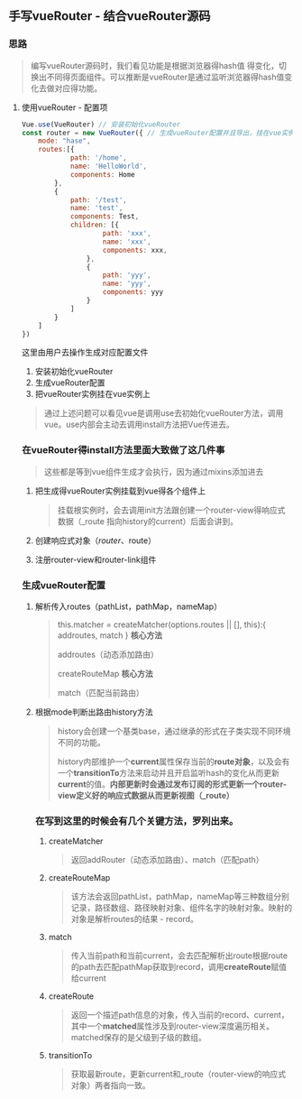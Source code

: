 ## 手写vueRouter - 结合vueRouter源码

### 思路

> 编写vueRouter源码时，我们看见功能是根据浏览器得hash值 得变化，切换出不同得页面组件。可以推断是vueRouter是通过监听浏览器得hash值变化去做对应得功能。

1. 使用vueRouter - 配置项

   ```javascript
   Vue.use(VueRouter) // 安装初始化vueRouter
   const router = new VueRouter({ // 生成vueRouter配置并且导出，挂在vue实例上
       mode: "hase",
       routes:[{
               path: '/home',
               name: 'HelloWorld',
               components: Home
           },
           {
               path: '/test',
               name: 'test',
               components: Test,
               children: [{
                       path: 'xxx',
                       name: 'xxx',
                       components: xxx,
                   },
                   {
                       path: 'yyy',
                       name: 'yyy',
                       components: yyy
                   }
               ]
           }
       ]
   })
   ```
   这里由用户去操作生成对应配置文件

   1. 安装初始化vueRouter
   2. 生成vueRouter配置
   3. 把vueRouter实例挂在vue实例上

   > 通过上述问题可以看见vue是调用use去初始化vueRouter方法，调用vue。use内部会主动去调用install方法把Vue传进去。

   ### 在vueRouter得install方法里面大致做了这几件事

   > 这些都是等到vue组件生成才会执行，因为通过mixins添加进去

   1. 把生成得vueRouter实例挂载到vue得各个组件上

      > 挂载根实例时，会去调用init方法跟创建一个router-view得响应式数据（_route 指向history的current）后面会讲到。

   2. 创建响应式对象（$router、$route）

   3. 注册router-view和router-link组件

   ### 生成vueRouter配置

   1. 解析传入routes（pathList，pathMap，nameMap）

      > this.matcher = createMatcher(options.routes || [], this):{ addroutes, match }   **核心方法** 
      >
      > addroutes（动态添加路由）
      >
      > createRouteMap **核心方法** 
      >
      > match（匹配当前路由）

   2. 根据mode判断出路由history方法
   
      > history会创建一个基类base，通过继承的形式在子类实现不同环境不同的功能。
      >
      > history内部维护一个**current**属性保存当前的**route对象**，以及会有一个**transitionTo**方法来启动并且开启监听hash的变化从而更新**current**的值。**内部更新时会通过发布订阅的形式更新一个router-view定义好的响应式数据从而更新视图（_route）**
   
      ### 在写到这里的时候会有几个关键方法，罗列出来。
   
      1. createMatcher
   
         > 返回addRouter（动态添加路由）、match（匹配path）
   
      2. createRouteMap 
   
         > 该方法会返回pathList，pathMap，nameMap等三种数组分别记录，路径数组、路径映射对象、组件名字的映射对象。映射的对象是解析routes的结果 - record。
   
      3. match
   
         > 传入当前path和当前current，会去匹配解析出route根据route的path去匹配pathMap获取到record，调用**createRoute**赋值给current
   
      4. createRoute
   
         > 返回一个描述path信息的对象，传入当前的record、current，其中一个**matched**属性涉及到router-view深度遍历相关。matched保存的是父级到子级的数组。
   
      5. transitionTo
   
         > 获取最新route，更新current和_route（router-view的响应式对象）两者指向一致。
   
         
   
      

